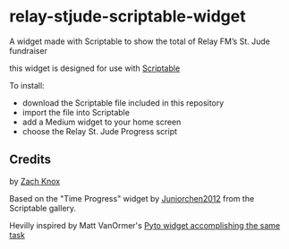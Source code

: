 # relay-stjude-scriptable-widget
A widget made with Scriptable to show the total of Relay FM’s St. Jude fundraiser

this widget is designed for use with [Scriptable](https://apps.apple.com/us/app/scriptable/id1405459188)

To install:

- download the Scriptable file included in this repository
- import the file into Scriptable
- add a Medium widget to your home screen
- choose the Relay St. Jude Progress script

## Credits

by [Zach Knox](https://zachknox.com)

Based on the "Time Progress" widget by [Juniorchen2012](https://twitter.com/juniorchen2012) from the Scriptable gallery.

Hevilly inspired by Matt VanOrmer's [Pyto widget accomplishing the same task](https://www.peerreviewed.io/blog/2021/8/20/a-home-screen-widget-for-relay-fms-annual-st-jude-fundraiser)
